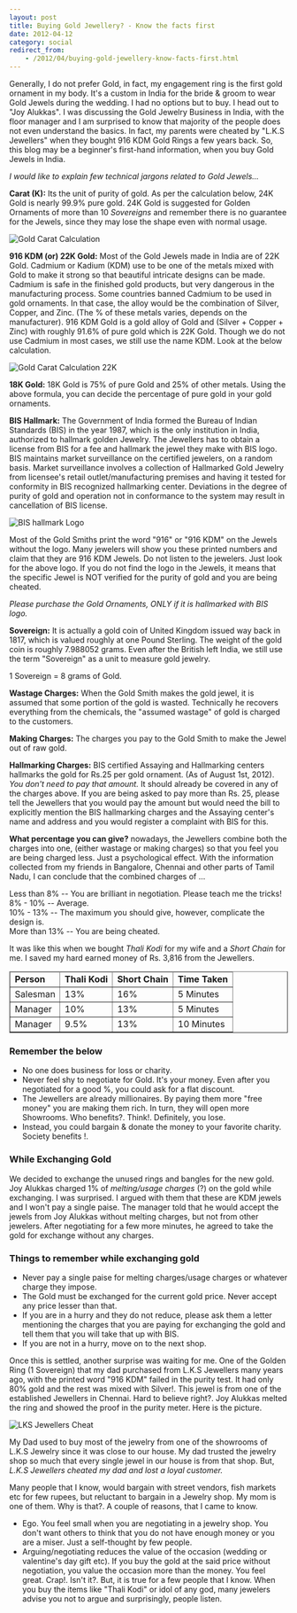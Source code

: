 ```yaml
---
layout: post
title: Buying Gold Jewellery? - Know the facts first
date: 2012-04-12
category: social
redirect_from:
    - /2012/04/buying-gold-jewellery-know-facts-first.html
---
```


Generally, I do not prefer Gold, in fact, my engagement ring is the first gold ornament in my body. It's a custom in India for the bride & groom to wear Gold Jewels during the wedding. I had no options but to buy. I head out to "Joy Alukkas". I was discussing the Gold Jewelry Business in India, with the floor manager and I am surprised to know that majority of the people does not even understand the basics. In fact, my parents were cheated by "L.K.S Jewellers" when they bought 916 KDM Gold Rings a few years back. So, this blog may be a beginner's first-hand information, when you buy Gold Jewels in India.  
  
*I would like to explain few technical jargons related to Gold Jewels...*  
  
**Carat (K):** Its the unit of purity of gold. As per the calculation below, 24K Gold is nearly 99.9% pure gold. 24K Gold is suggested for Golden Ornaments of more than 10 *Sovereigns* and remember there is no guarantee for the Jewels, since they may lose the shape even with normal usage.  
  
![Gold Carat Calculation]({{site.img-path}}/buying-gold-jewellery-carat-calculation-24k.jpg)  

**916 KDM (or) 22K Gold:** Most of the Gold Jewels made in India are of 22K Gold. Cadmium or Kadium (KDM) use to be one of the metals mixed with Gold to make it strong so that beautiful intricate designs can be made. Cadmium is safe in the finished gold products, but very dangerous in the manufacturing process. Some countries banned Cadmium to be used in gold ornaments. In that case, the alloy would be the combination of Silver, Copper, and Zinc. (The % of these metals varies, depends on the manufacturer). 916 KDM Gold is a gold alloy of Gold and (Silver + Copper + Zinc) with roughly 91.6% of pure gold which is 22K Gold. Though we do not use Cadmium in most cases, we still use the name KDM. Look at the below calculation.  
  
![Gold Carat Calculation 22K]({{site.img-path}}/buying-gold-jewellery-carat-calculation-22k.jpg)  

**18K Gold:** 18K Gold is 75% of pure Gold and 25% of other metals. Using the above formula, you can decide the percentage of pure gold in your gold ornaments.  
  
**BIS Hallmark:** The Government of India formed the Bureau of Indian Standards (BIS) in the year 1987, which is the only institution in India, authorized to hallmark golden Jewelry. The Jewellers has to obtain a license from BIS for a fee and hallmark the jewel they make with BIS logo. BIS maintains market surveillance on the certified jewelers, on a random basis. Market surveillance involves a collection of Hallmarked Gold Jewelry from licensee's retail outlet/manufacturing premises and having it tested for conformity in BIS recognized hallmarking center. Deviations in the degree of purity of gold and operation not in conformance to the system may result in cancellation of BIS license.  

![BIS hallmark Logo]({{site.img-path}}/buying-gold-jewellery-carat-bis-hallmark.jpg)  
  
Most of the Gold Smiths print the word "916" or "916 KDM" on the Jewels without the logo. Many jewelers will show you these printed numbers and claim that they are 916 KDM Jewels. Do not listen to the jewelers. Just look for the above logo. If you do not find the logo in the Jewels, it means that the specific Jewel is NOT verified for the purity of gold and you are being cheated.  

*Please purchase the Gold Ornaments, ONLY if it is hallmarked with BIS logo.*  
  
**Sovereign:** It is actually a gold coin of United Kingdom issued way back in 1817, which is valued roughly at one Pound Sterling. The weight of the gold coin is roughly 7.988052 grams. Even after the British left India, we still use the term "Sovereign" as a unit to measure gold jewelry.  
  
1 Sovereign = 8 grams of Gold.  
  
**Wastage Charges:** When the Gold Smith makes the gold jewel, it is assumed that some portion of the gold is wasted. Technically he recovers everything from the chemicals, the "assumed wastage" of gold is charged to the customers.  
  
**Making Charges:** The charges you pay to the Gold Smith to make the Jewel out of raw gold.  
  
**Hallmarking Charges:** BIS certified Assaying and Hallmarking centers hallmarks the gold for Rs.25 per gold ornament. (As of August 1st, 2012). *You don't need to pay that amount.* It should already be covered in any of the charges above. If you are being asked to pay more than Rs. 25, please tell the Jewellers that you would pay the amount but would need the bill to explicitly mention the BIS hallmarking charges and the Assaying center's name and address and you would register a complaint with BIS for this.  
  
**What percentage you can give?** nowadays, the Jewellers combine both the charges into one, (either wastage or making charges) so that you feel you are being charged less. Just a psychological effect. With the information collected from my friends in Bangalore, Chennai and other parts of Tamil Nadu, I can conclude that the combined charges of ...  
  
Less than 8% -- You are brilliant in negotiation. Please teach me the tricks!  
8% - 10% -- Average.  
10% - 13% -- The maximum you should give, however, complicate the design is.  
More than 13% -- You are being cheated.  
  
It was like this when we bought *Thali Kodi* for my wife and a *Short Chain* for me. I saved my hard earned money of Rs. 3,816 from the Jewellers.  

<table border="1">
<thead>
<tr>
<td><b>Person</b></td>
<td><b>Thali Kodi</b></td>
<td><b>Short Chain</b></td>
<td><b>Time Taken</b></td>
</tr>
</thead>
<tbody>
<tr>
<td>Salesman</td>
<td>13%</td>
<td>16%</td>
<td>5 Minutes</td>
</tr>
<tr>
<td>Manager</td>
<td>10%</td>
<td>13%</td>
<td>5 Minutes</td>
</tr>
<tr>
<td>Manager</td>
<td>9.5%</td>
<td>13%</td>
<td>10 Minutes</td>
</tr>
</tbody>
</table>

### Remember the below

* No one does business for loss or charity.  
* Never feel shy to negotiate for Gold. It's your money. Even after you negotiated for a good %, you could ask for a flat discount.  
* The Jewellers are already millionaires. By paying them more "free money" you are making them rich. In turn, they will open more Showrooms. Who benefits?. Think!. Definitely, you lose.   
* Instead, you could bargain & donate the money to your favorite charity. Society benefits !.  

### While Exchanging Gold

We decided to exchange the unused rings and bangles for the new gold. Joy Alukkas charged 1% of *melting/usage charges* (?) on the gold while exchanging. I was surprised. I argued with them that these are KDM jewels and I won't pay a single paise. The manager told that he would accept the jewels from Joy Alukkas without melting charges, but not from other jewelers. After negotiating for a few more minutes, he agreed to take the gold for exchange without any charges.  
  
### Things to remember while exchanging gold

* Never pay a single paise for melting charges/usage charges or whatever charge they impose.  
* The Gold must be exchanged for the current gold price. Never accept any price lesser than that.  
* If you are in a hurry and they do not reduce, please ask them a letter mentioning the charges that you are paying for exchanging the gold and tell them that you will take that up with BIS.  
* If you are not in a hurry, move on to the next shop.  

Once this is settled, another surprise was waiting for me. One of the Golden Ring (1 Sovereign) that my dad purchased from L.K.S Jewellers many years ago, with the printed word "916 KDM" failed in the purity test. It had only 80% gold and the rest was mixed with Silver!. This jewel is from one of the established Jewellers in Chennai. Hard to believe right?. Joy Alukkas melted the ring and showed the proof in the purity meter. Here is the picture.  
  
![LKS Jewellers Cheat]({{site.img-path}}/lks-jewellery-916-kdm-cheat.jpg)  
  
My Dad used to buy most of the jewelry from one of the showrooms of L.K.S Jewelry since it was close to our house. My dad trusted the jewelry shop so much that every single jewel in our house is from that shop. But, *L.K.S Jewellers cheated my dad and lost a loyal customer.*  
  
Many people that I know, would bargain with street vendors, fish markets etc for few rupees, but reluctant to bargain in a Jewelry shop. My mom is one of them. Why is that?. A couple of reasons, that I came to know.  

* Ego. You feel small when you are negotiating in a jewelry shop. You don't want others to think that you do not have enough money or you are a miser. Just a self-thought by few people.   
* Arguing/negotiating reduces the value of the occasion (wedding or valentine's day gift etc). If you buy the gold at the said price without negotiation, you value the occasion more than the money. You feel great. Crap!. Isn't it?. But, it is true for a few people that I know. When you buy the items like "Thali Kodi" or idol of any god, many jewelers advise you not to argue and surprisingly, people listen.  

